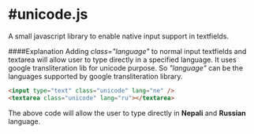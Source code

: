 #unicode.js
==========

A small javascript library to enable native input support in textfields.

####Explanation
Adding *class="language"* to normal input textfields and textarea will allow user to type directly in a specified language.
It uses google transliteration lib for unicode purpose. So *"language"* can be the languages supported by google transliteration library.
```html
<input type="text" class="unicode" lang="ne" />
<textarea class="unicode" lang="ru"></textarea>
```

The above code will allow the user to type directly in **Nepali** and **Russian** language.
